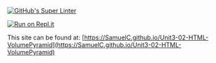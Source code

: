 [![GitHub's Super Linter](https://github.com/ICS20-Programming-SamuelC/Unit3-02-HTML-VolumePyramid/workflows/GitHub's%20Super%20Linter/badge.svg)](https://github.com/ICS20-Programming-SamuelC/Unit3-02-HTML-VolumePyramid/actions)



[![Run on Repl.it](https://repl.it/badge/github/ICS20-Programming-SamuelC/Unit3-02-HTML-VolumePyramid)](https://repl.it/github/ICS20-Programming-SamuelC/Unit3-02-HTML-VolumePyramid)



This site can be found at: [https://SamuelC.github.io/Unit3-02-HTML-VolumePyramid](https://SamuelC.github.io/Unit3-02-HTML-VolumePyramid)